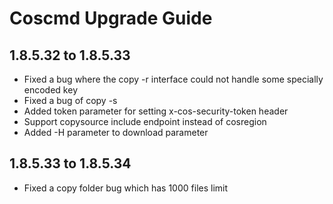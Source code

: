 Coscmd Upgrade Guide
====================

1.8.5.32 to 1.8.5.33
--------------------

- Fixed a bug where the copy -r interface could not handle some specially encoded key
- Fixed a bug of copy -s
- Added token parameter for setting x-cos-security-token header
- Support copysource include endpoint instead of cosregion
- Added -H parameter to download parameter

1.8.5.33 to 1.8.5.34
--------------------
- Fixed a copy folder bug which has 1000 files limit
